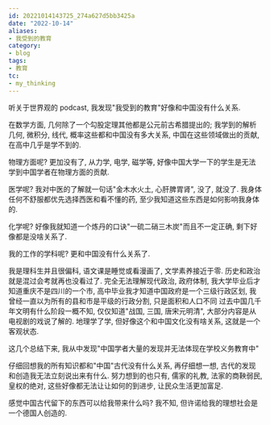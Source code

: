 ```yaml
---
id: 20221014143725_274a627d5bb3425a
date: "2022-10-14"
aliases:
- 我受到的教育
category:
- blog
tags:
- 教育
tc:
- my_thinking
---
```


听关于世界观的 podcast,
    我发现"我受到的教育"好像和中国没有什么关系.

在数学方面,
    几何除了一个勾股定理其他都是公元前古希腊提出的;
我学到的解析几何, 微积分, 线代, 概率这些都和中国没有多大关系,
    中国在这些领域做出的贡献, 在高中几乎是学不到的.

物理方面呢?
    更加没有了, 从力学, 电学, 磁学等,
    好像中国大学一下的学生是无法学到中国学者在物理方面的贡献.

医学呢?
    我对中医的了解就一句话"金木水火土, 心肝脾胃肾",
        没了, 就没了.
    我身体任何不舒服都优先选择西医和看不懂的药,
        至少我知道这些东西是如何影响我身体的.

化学呢?
    好像我就知道一个炼丹的口诀"一硫二硝三木炭"而且不一定正确,
    剩下好像都是没啥关系了.

我的工作的学科呢? 更和中国没有什么关系了.

我是理科生并且很偏科,
语文课是睡觉或看漫画了,
    文学素养接近于零.
历史和政治就是混过会考就再也没看过了.
完全无法理解现代政治, 政府体制,
    我大学毕业后才知道重庆不是四川的一个市,
    高中毕业我才知道中国政府是一个三级行政区划,
        我曾经一直以为所有的县和市是平级的行政分割, 只是面积和人口不同
过去中国几千年文明有什么阶段一概不知,
        仅仅知道"战国, 三国, 唐宋元明清", 大部分内容是从电视剧的戏说了解的.
地理学了学, 但好像这个和中国文化没有啥关系, 这就是一个客观状态.

这几个总结下来,
    我从中发现"中国学者大量的发现并无法体现在学校义务教育中"

仔细回想我的所有知识都和"中国"古代没有什么关系,
    再仔细想一想, 古代的发现和创造我无法立刻说出来有什么.
努力想到的也只有, 儒家的礼教, 法家的商鞅弱民, 皇权的绝对,
    这些好像都无法让让如何的到进步, 让民众生活更加富足.

感觉中国古代留下的东西可以给我带来什么吗?
我不知, 但许诺给我的理想社会是一个德国人创造的.